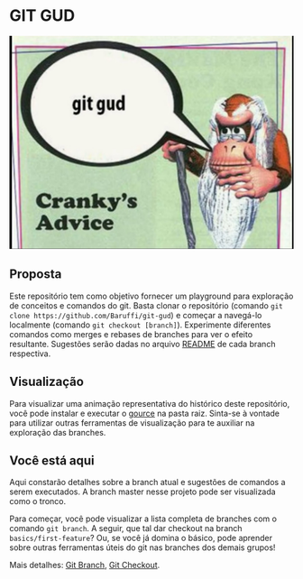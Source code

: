 # GIT GUD

![Git Gud Meme](images/ca-git-gud.jpg)

## Proposta

Este repositório tem como objetivo fornecer um playground para exploração de conceitos e comandos do git. Basta clonar o repositório (comando `git clone https://github.com/Baruffi/git-gud`) e começar a navegá-lo localmente (comando `git checkout [branch]`). Experimente diferentes comandos como merges e rebases de branches para ver o efeito resultante. Sugestões serão dadas no arquivo [README](README.md) de cada branch respectiva.

## Visualização

Para visualizar uma animação representativa do histórico deste repositório, você pode instalar e executar o [gource](https://gource.io) na pasta raiz. Sinta-se à vontade para utilizar outras ferramentas de visualização para te auxiliar na exploração das branches.

## Você está aqui

Aqui constarão detalhes sobre a branch atual e sugestões de comandos a serem executados. A branch master nesse projeto pode ser visualizada como o tronco.

Para começar, você pode visualizar a lista completa de branches com o comando `git branch`. A seguir, que tal dar checkout na branch `basics/first-feature`? Ou, se você já domina o básico, pode aprender sobre outras ferramentas úteis do git nas branches dos demais grupos!

Mais detalhes: [Git Branch](https://git-scm.com/docs/git-branch), [Git Checkout](https://git-scm.com/docs/git-checkout).
